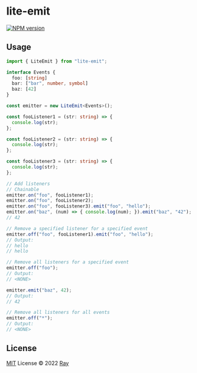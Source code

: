 # lite-emit

[![NPM version](https://img.shields.io/npm/v/lite-emit?color=a1b858&label=)](https://www.npmjs.com/package/lite-emit)

## Usage

```ts
import { LiteEmit } from "lite-emit";

interface Events {
  foo: [string]
  bar: ["bar", number, symbol]
  baz: [42]
}

const emitter = new LiteEmit<Events>();

const fooListener1 = (str: string) => {
  console.log(str);
};

const fooListener2 = (str: string) => {
  console.log(str);
};

const fooListener3 = (str: string) => {
  console.log(str);
};

// Add listeners
// Chainable
emitter.on("foo", fooListener1);
emitter.on("foo", fooListener2);
emitter.on("foo", fooListener3).emit("foo", "hello");
emitter.on("baz", (num) => { console.log(num); }).emit("baz", "42");
// 42

// Remove a specified listener for a specified event
emitter.off("foo", fooListener1).emit("foo", "hello");
// Output:
// hello
// hello

// Remove all listeners for a specified event
emitter.off("foo");
// Output:
// <NONE>

emitter.emit("baz", 42);
// Output:
// 42

// Remove all listeners for all events
emitter.off("*");
// Output:
// <NONE>
```

## License

[MIT](./LICENSE) License © 2022 [Ray](https://github.com/so1ve)
